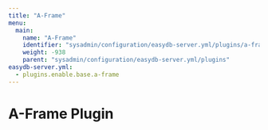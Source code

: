```yaml
---
title: "A-Frame"
menu:
  main:
    name: "A-Frame"
    identifier: "sysadmin/configuration/easydb-server.yml/plugins/a-frame"
    weight: -938
    parent: "sysadmin/configuration/easydb-server.yml/plugins"
easydb-server.yml:
  - plugins.enable.base.a-frame
---
```


# A-Frame Plugin